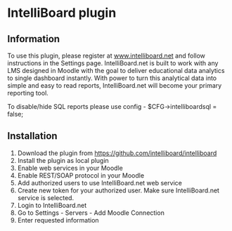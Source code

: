 IntelliBoard plugin
==================

Information
-----------

To use this plugin, please register at www.intelliboard.net and follow instructions in the Settings page.
IntelliBoard.net is built to work with any LMS designed in Moodle with the goal to deliver educational
data analytics to single dashboard instantly. With power to turn this analytical data into simple and easy
to read reports, IntelliBoard.net will become your primary reporting tool.

To disable/hide SQL reports please use config - $CFG->intelliboardsql = false;


Installation
-----------
1. Download the plugin from https://github.com/intelliboard/intelliboard
2. Install the plugin as local plugin
3. Enable web services in your Moodle
4. Enable REST/SOAP protocol in your Moodle
5. Add authorized users to use IntelliBoard.net web service
6. Create new token for your authorized user. Make sure IntelliBoard.net service is selected.
7. Login to IntelliBoard.net
8. Go to Settings - Servers - Add Moodle Connection
9. Enter requested information
